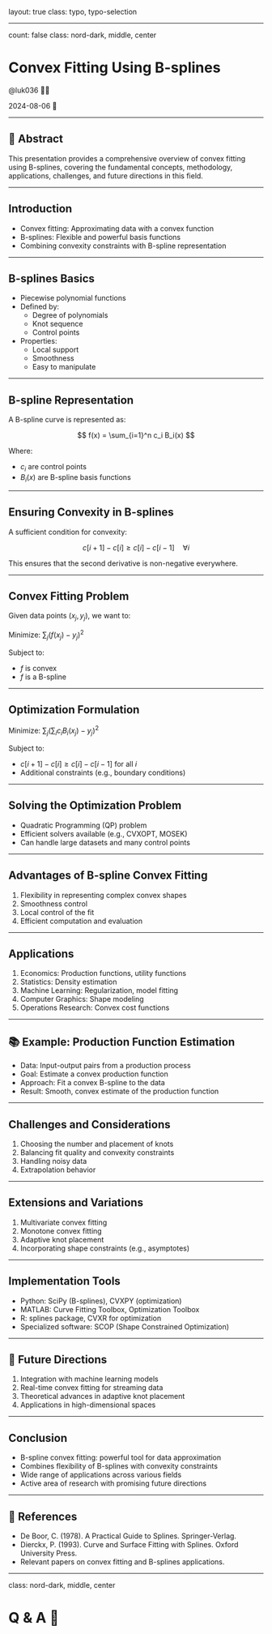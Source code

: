 layout: true
class: typo, typo-selection

---

count: false
class: nord-dark, middle, center

# Convex Fitting Using B-splines

@luk036 👨‍💻

2024-08-06 📅

---

## 📝 Abstract

This presentation provides a comprehensive overview of convex fitting using B-splines, covering the fundamental concepts, methodology, applications, challenges, and future directions in this field.

---

## Introduction

- Convex fitting: Approximating data with a convex function
- B-splines: Flexible and powerful basis functions
- Combining convexity constraints with B-spline representation

---

## B-splines Basics

- Piecewise polynomial functions
- Defined by:
  - Degree of polynomials
  - Knot sequence
  - Control points
- Properties:
  - Local support
  - Smoothness
  - Easy to manipulate

---

## B-spline Representation

A B-spline curve is represented as:

$$ f(x) = \sum_{i=1}^n c_i B_i(x) $$

Where:
- $c_i$ are control points
- $B_i(x)$ are B-spline basis functions

---

## Ensuring Convexity in B-splines

A sufficient condition for convexity:

$$ c[i+1] - c[i] \geq c[i] - c[i-1] \quad \forall i$$

This ensures that the second derivative is non-negative everywhere.

---

## Convex Fitting Problem

Given data points $(x_j, y_j)$, we want to:

Minimize: $\sum_j (f(x_j) - y_j)^2$

Subject to:
- $f$ is convex
- $f$ is a B-spline

---

## Optimization Formulation

Minimize: $\sum_j (\sum_i c_i B_i(x_j) - y_j)^2$

Subject to:
- $c[i+1] - c[i] \geq c[i] - c[i-1]$ for all $i$
- Additional constraints (e.g., boundary conditions)

---

## Solving the Optimization Problem

- Quadratic Programming (QP) problem
- Efficient solvers available (e.g., CVXOPT, MOSEK)
- Can handle large datasets and many control points

---

## Advantages of B-spline Convex Fitting

1. Flexibility in representing complex convex shapes
2. Smoothness control
3. Local control of the fit
4. Efficient computation and evaluation

---

## Applications

1. Economics: Production functions, utility functions
2. Statistics: Density estimation
3. Machine Learning: Regularization, model fitting
4. Computer Graphics: Shape modeling
5. Operations Research: Convex cost functions

---

## 📚 Example: Production Function Estimation

- Data: Input-output pairs from a production process
- Goal: Estimate a convex production function
- Approach: Fit a convex B-spline to the data
- Result: Smooth, convex estimate of the production function

---

## Challenges and Considerations

1. Choosing the number and placement of knots
2. Balancing fit quality and convexity constraints
3. Handling noisy data
4. Extrapolation behavior

---

## Extensions and Variations

1. Multivariate convex fitting
2. Monotone convex fitting
3. Adaptive knot placement
4. Incorporating shape constraints (e.g., asymptotes)

---

## Implementation Tools

- Python: SciPy (B-splines), CVXPY (optimization)
- MATLAB: Curve Fitting Toolbox, Optimization Toolbox
- R: splines package, CVXR for optimization
- Specialized software: SCOP (Shape Constrained Optimization)

---

## 🔮 Future Directions

1. Integration with machine learning models
2. Real-time convex fitting for streaming data
3. Theoretical advances in adaptive knot placement
4. Applications in high-dimensional spaces

---

## Conclusion

- B-spline convex fitting: powerful tool for data approximation
- Combines flexibility of B-splines with convexity constraints
- Wide range of applications across various fields
- Active area of research with promising future directions

---

## 📑 References

- De Boor, C. (1978). A Practical Guide to Splines. Springer-Verlag.
- Dierckx, P. (1993). Curve and Surface Fitting with Splines. Oxford University Press.
- Relevant papers on convex fitting and B-splines applications.

---

class: nord-dark, middle, center

# Q & A 🎤
